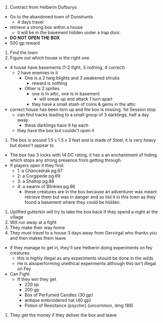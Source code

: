 1. Contract from Helberin Dufburys
  * Go to the abandoned town of Dunstrunts
    * 4 days travel
  * retrieve a strong box within a house
    * it will be in the basement hidden under a trap door.
  * **DO NOT OPEN THE BOX**
  * 500 gp reward
1. Find the town
1. Figure out which house is the right one
  * 4 house have basements (1-2 fight, 3 nothing, 4 correct)
    * 2 have enemies in it
      * One is a 2 twig blights and 3 awakened shrubs
        * reward is nothing
      * Other is 2 sprites
        * one is in attic, one is in basement
          * will sneak up and attack 1 turn apart
        * they have a small stash of coins & gems in the attic
* correct house has been torn up and the box is missing.
1st Session stop
  * can find tracks leading to a small group of 3 darklings, half a day away
    * these darklings have 9 hp each
  * they have the box but couldn't open it
1. The box is around 1.5 x 1.5 x 3 feet and is made of Steel, it is very heavy but doesn't appear to  
  * The box has 3 locks with 14 DC rating, it has a an enchantment of hiding which stops any strong presence from getting through.
  * If players open it they find:
    * 1: a Chancedrak pg.67
    * 2: a Corgipede pg.69
    * 3: a Snallop pg.88
    * 4: a swarm of Blinkies pg.66
      * these creatures are in the box because an adventurer was meant retrieve them but was in danger and so hid it in this town as they found a basement where they could be hidden.
1. Uplifted gutterkin will try to take the box back if they spend a night at the village
  1. Will run away at a fight
1. They make their way home
1. They must travel to a house 3 days away from Gervirgal who thanks you and then makes them leave
  * if they manage to get in, they'll see Helberin doing experiments on fey creatures
    * this is highly illegal as any experiments should be done in the wilds
    * He is alsoperforming unethical experiments although this isn't illegal on Fey
  * Can Fight
    * If they win they get
      * 220 sp
      * 200 gp
      * Box of Perfumed Candles (30 gp)
      * antique embroidered hat (40 gp)
      * Potion of Resistance (psychic) (uncommon, dmg 188)
1. They get the money if they deliver the box and leave
